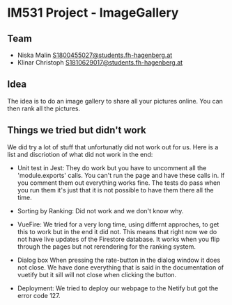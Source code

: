 
# IM531 Project - ImageGallery

## Team

  - Niska Malin 	S1800455027@students.fh-hagenberg.at
  - Klinar Christoph	S1810629017@students.fh-hagenberg.at


## Idea
The idea is to do an image gallery to share all your pictures online. You can then rank all the pictures.


## Things we tried but didn't work
We did try a lot of stuff that unfortunatly did not work out for us. Here is a list and discriotion of what
did not work in the end:

- Unit test in Jest: 
They do work but you have to uncomment all the 'module.exports' calls. You can't run the page and have these calls in. If you comment them out everything works fine. The tests do pass when you run them it's just that it is not possible to have them there all the time. 

- Sorting by Ranking: 
Did not work and we don't know why. 

- VueFire:
We tried for a very long time, using differnt approches, to get this to work but in the end it did not. This means that right now we do not have live updates of the Firestore database. It works when you flip through the pages but not rerendering for the ranking system. 

- Dialog box
When pressing the rate-button in the dialog window it does not close. We have done everything that is said in the documentation of vuetify but it sill will not close when clicking the button. 

- Deployment: 
We tried to deploy our webpage to the Netify but got the error code 127. 




